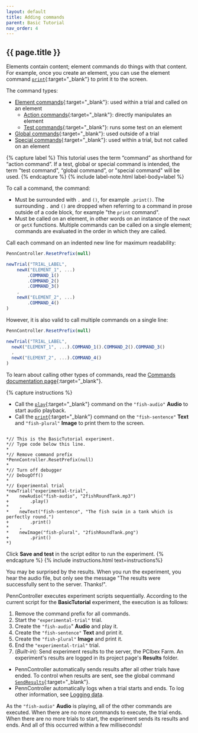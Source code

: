 ```yaml
---
layout: default
title: Adding commands
parent: Basic Tutorial
nav_order: 4
---
```


## {{ page.title }}

Elements contain content; element commands do things with that content. For example, once you create an element, you can use the element command [`print`]({{site.baseurl}}/docs/standard-element-commands/standard-print){:target="_blank"} to print it to the screen.

The command types:

+ [Element commands]({{site.baseurl}}/docs/core-concepts/commands#element-commands){:target="_blank"}: used within a trial and called on an element
  + [Action commands]({{site.baseurl}}/docs/core-concepts/commands#action-commands){:target="_blank"}: directly manipulates an element
  + [Test commands]({{site.baseurl}}/docs/core-concepts/commands#test-commands){:target="_blank"}: runs some test on an element
+ [Global commands]({{site.baseurl}}/docs/core-concepts/commands#global-commands){:target="_blank"}: used outside of a trial
+ [Special commands]({{site.baseurl}}/docs/core-concepts/commands#special-commands){:target="_blank"}: used within a trial, but not called on an element

{% capture label %}
This tutorial uses the term “command” as shorthand for “action command”. If a test, global or special command is intended, the term "test command", “global command”, or "special command" will be used.
{% endcapture %}
{% include label-note.html label-body=label %}

To call a command, the command:

+ Must be surrounded with `.` and `()`, for example `.print()`. The surrounding `.` and `()` are dropped when referring to a command in prose outside of a code block, for example "the `print` command".
+ Must be called on an element, in other words on an instance of the `newX` or `getX` functions. Multiple commands can be called on a single element; commands are evaluated in the order in which they are called.

Call each command on an indented new line for maximum readability:

```javascript
PennController.ResetPrefix(null)

newTrial("TRIAL_LABEL",
    newX("ELEMENT_1", ...)
        .COMMAND_1()
        .COMMAND_2()
        .COMMAND_3()
    ,
    newX("ELEMENT_2", ...)
        .COMMAND_4()
)
```

However, it is also valid to call multiple commands on a single line:

```javascript
PennController.ResetPrefix(null)

newTrial("TRIAL_LABEL",
  newX("ELEMENT_1", ...).COMMAND_1().COMMAND_2().COMMAND_3()
  ,
  newX("ELEMENT_2", ...).COMMAND_4()
)
```

To learn about calling other types of commands, read the [Commands documentation page]({{site.baseurl}}/docs/core-concepts/commands){:target="_blank"}.

{% capture instructions %}
+ Call the [`play`]({{site.baseurl}}/docs/audio/audio-play){:target="_blank"} command on the `"fish-audio"` **Audio** to start audio playback.
+ Call the [`print`]({{site.baseurl}}/docs/standard-element-commands/standard-print){:target="_blank"} command on the `"fish-sentence"` **Text** and `"fish-plural"` **Image** to print them to the screen.

<pre><code class="language-diff-javascript diff-highlight"> 
*// This is the BasicTutorial experiment.
*// Type code below this line.
*
*// Remove command prefix
*PennController.ResetPrefix(null)
*
*// Turn off debugger
*// DebugOff()
*
*// Experimental trial
*newTrial("experimental-trial",
*    newAudio("fish-audio", "2fishRoundTank.mp3")
+        .play()
*    ,
*    newText("fish-sentence", "The fish swim in a tank which is perfectly round.")
+        .print()
*    ,
*    newImage("fish-plural", "2fishRoundTank.png")    
+        .print()
*)
</code></pre>

Click **Save and test** in the script editor to run the experiment. 
{% endcapture %}
{% include instructions.html text=instructions%}

You may be surprised by the results. When you run the experiment, you hear the audio file, but only see the message "The results were successfully sent to the server. Thanks!". 

PennController executes experiment scripts sequentially. According to the current script for the **BasicTutorial** experiment, the execution is as follows:

1. Remove the command prefix for all commands.
2. Start the `"experimental-trial"` trial.
3. Create the `"fish-audio`" **Audio** and play it.
4. Create the `"fish-sentence"` **Text** and print it.
5. Create the `"fish-plural"` **Image** and print it.
6. End the `"experimental-trial"` trial.
7. (*Built-in*): Send experiment results to the server, the PCIbex Farm. An experiment's results are logged in its project page's **Results** folder. 
  + PennController automatically sends results after all other trials have ended. To control when results are sent, see the global command [`SendResults`]({{site.baseurl}}/docs/global-commands/sendresults){:target="_blank"}.
  + PennController automatically logs when a trial starts and ends. To log other information, see [Logging data](#logging-data).
  
As the `"fish-audio"` **Audio** is playing, all of the other commands are executed. When there are no more commands to execute, the trial ends. When there are no more trials to start, the experiment sends its results and ends. And all of this occurred within a few milliseconds!
